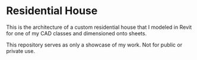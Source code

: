 # Residential House
 This is the architecture of a custom residential house that I modeled in Revit for one of my CAD classes and dimensioned onto sheets.  

This repository serves as only a showcase of my work. Not for public or private use.
